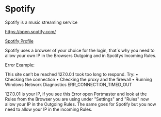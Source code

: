 # Spotify
Spotify is a music streaming service

https://open.spotify.com/

[Spotify Profile](spotify.yaml)

Spotify uses a browser of your choice for the login, that´s why you need to allow your own IP in the Browsers Outgoing and in Spotifys Incoming Rules. 

Error Example:

This site can’t be reached
127.0.0.1 took too long to respond.
Try:
•	Checking the connection
•	Checking the proxy and the firewall
•	Running Windows Network Diagnostics
ERR_CONNECTION_TIMED_OUT

127.0.01 is your IP, if you see this Error open Portmaster and look at the Rules from the Browser you are using under "Settings" and "Rules" now allow your IP in the Outgoing Rules.
The same goes for Spotify but you now need to allow your IP in the incoming Rules. 

